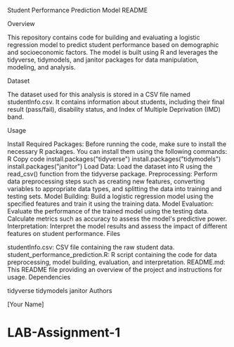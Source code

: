 Student Performance Prediction Model README

Overview

This repository contains code for building and evaluating a logistic regression model to predict student performance based on demographic and socioeconomic factors. The model is built using R and leverages the tidyverse, tidymodels, and janitor packages for data manipulation, modeling, and analysis.

Dataset

The dataset used for this analysis is stored in a CSV file named studentInfo.csv. It contains information about students, including their final result (pass/fail), disability status, and Index of Multiple Deprivation (IMD) band.

Usage

Install Required Packages: Before running the code, make sure to install the necessary R packages. You can install them using the following commands:
R
Copy code
install.packages("tidyverse")
install.packages("tidymodels")
install.packages("janitor")
Load Data: Load the dataset into R using the read_csv() function from the tidyverse package.
Preprocessing: Perform data preprocessing steps such as creating new features, converting variables to appropriate data types, and splitting the data into training and testing sets.
Model Building: Build a logistic regression model using the specified features and train it using the training data.
Model Evaluation: Evaluate the performance of the trained model using the testing data. Calculate metrics such as accuracy to assess the model's predictive power.
Interpretation: Interpret the model results and assess the impact of different features on student performance.
Files

studentInfo.csv: CSV file containing the raw student data.
student_performance_prediction.R: R script containing the code for data preprocessing, model building, evaluation, and interpretation.
README.md: This README file providing an overview of the project and instructions for usage.
Dependencies

tidyverse
tidymodels
janitor
Authors

[Your Name]
# LAB-Assignment-1
